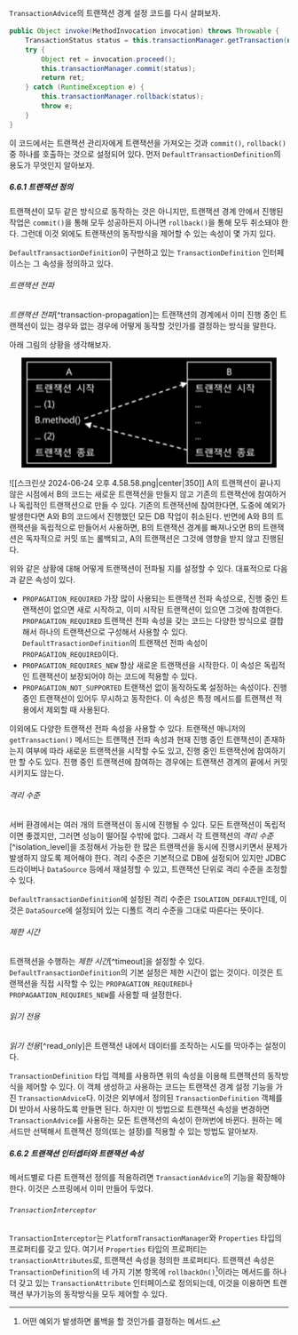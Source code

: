 `TransactionAdvice`의 트랜잭션 경계 설정 코드를 다시 살펴보자.
```java
public Object invoke(MethodInvocation invocation) throws Throwable {
	TransactionStatus status = this.transactionManager.getTransaction(new DefaultTransactionDefinition());
	try {
		Object ret = invocation.proceed();
		this.transactionManager.commit(status);
		return ret;
	} catch (RuntimeException e) {
		this.transactionManager.rollback(status);
		throw e;
	}
}
```
이 코드에서는 트랜잭션 관리자에게 트랜잭션을 가져오는 것과 `commit()`, `rollback()` 중 하나를 호출하는 것으로 설정되어 있다. 먼저 `DefaultTransactionDefinition`의 용도가 무엇인지 알아보자.

##### 6.6.1 트랜잭션 정의
트랜잭션이 모두 같은 방식으로 동작하는 것은 아니지만, 트랜잭션 경계 안에서 진행된 작업은 `commit()`을 통해 모두 성공하든지 아니면 `rollback()`을 통해 모두 취소돼야 한다. 그런데 이것 외에도 트랜잭션의 동작방식을 제어할 수 있는 속성이 몇 가지 있다.

`DefaultTransactionDefinition`이 구현하고 있는 `TransactionDefinition` 인터페이스는 그 속성을 정의하고 있다.
###### 트랜잭션 전파
*트랜잭션 전파*[^transaction-propagation]는 트랜잭션의 경계에서 이미 진행 중인 트랜잭션이 있는 경우와 없는 경우에 어떻게 동작할 것인가를 결정하는 방식을 말한다.

아래 그림의 상황을 생각해보자.
<p align="center">
	<img width="460" src="../../../images/스크린샷 2024-06-24 오후 4.58.58.png">
</p>

![[스크린샷 2024-06-24 오후 4.58.58.png|center|350]]
A의 트랜잭션이 끝나지 않은 시점에서 B의 코드는 새로운 트랜잭션을 만들지 않고 기존의 트랜잭션에 참여하거나 독립적인 트랜잭션으로 만들 수 있다. 기존의 트랜잭션에 참여한다면, 도중에 예외가 발생한다면 A와 B의 코드에서 진행했던 모든 DB 작업이 취소된다. 반면에 A와 B의 트랜잭션을 독립적으로 만들어서 사용하면, B의 트랜잭션 경계를 빠져나오면 B의 트랜잭션은 독자적으로 커밋 또는 롤백되고, A의 트랜잭션은 그것에 영향을 받지 않고 진행된다.

위와 같은 상황에 대해 어떻게 트랜잭션이 전파될 지를 설정할 수 있다. 대표적으로 다음과 같은 속성이 있다.
- `PROPAGATION_REQUIRED`
  가장 많이 사용되는 트랜잭션 전파 속성으로, 진행 중인 트랜잭션이 없으면 새로 시작하고, 이미 시작된 트랜잭션이 있으면 그것에 참여한다. `PROPAGATION_REQUIRED` 트랜잭션 전파 속성을 갖는 코드는 다양한 방식으로 결합해서 하나의 트랜잭션으로 구성해서 사용할 수 있다. `DefaultTrasactionDefinition`의 트랜잭션 전파 속성이 `PROPAGATION_REQUIRED`이다.
- `PROPAGATION_REQUIRES_NEW`
  항상 새로운 트랜잭션을 시작한다. 이 속성은 독립적인 트랜잭션이 보장되어야 하는 코드에 적용할 수 있다.
- `PROPAGATION_NOT_SUPPORTED`
  트랜잭션 없이 동작하도록 설정하는 속성이다. 진행 중인 트랜잭션이 있어두 무시하고 동작한다. 이 속성은 특정 메서드를 트랜잭션 적용에서 제외할 때 사용된다.

이외에도 다양한 트랜잭션 전파 속성을 사용할 수 있다. 트랜잭션 매니저의 `getTransaction()` 메서드는 트랜잭션 전파 속성과 현재 진행 중인 트랜잭션이 존재하는지 여부에 따라 새로운 트랜잭션을 시작할 수도 있고, 진행 중인 트랜잭션에 참여하기만 할 수도 있다. 진행 중인 트랜잭션에 참여하는 경우에는 트랜잭션 경계의 끝에서 커밋시키지도 않는다.
###### 격리 수준
서버 환경에서는 여러 개의 트랜잭션이 동시에 진행될 수 있다. 모든 트랜잭션이 독립적이면 좋겠지만, 그러면 성능이 떨어질 수밖에 없다. 그래서 각 트랜잭션의 *격리 수준*[^isolation_level]을 조정해서 가능한 한 많은 트랜잭션을 동시에 진행시키면서 문제가 발생하지 않도록 제어해야 한다. 격리 수준은 기본적으로 DB에 설정되어 있지만 JDBC 드라이버나 `DataSource` 등에서 재설정할 수 있고, 트랜잭션 단위로 격리 수준을 조정할 수 있다.

`DefaultTransactionDefinition`에 설정된 격리 수준은 `ISOLATION_DEFAULT`인데, 이것은 `DataSource`에 설정되어 있는 디폴트 격리 수준을 그대로 따른다는 뜻이다.
###### 제한 시간
트랜잭션을 수행하는 *제한 시간*[^timeout]을 설정할 수 있다. `DefaultTransactionDefinition`의 기본 설정은 제한 시간이 없는 것이다. 이것은 트랜잭션을 직접 시작할 수 있는 `PROPAGATION_REQUIRED`나 `PROPAGAATION_REQUIRES_NEW`를 사용할 때 설정한다.
###### 읽기 전용
*읽기 전용*[^read_only]은 트랜잭션 내에서 데이터를 조작하는 시도를 막아주는 설정이다.

`TransactionDefinition` 타입 객체를 사용하면 위의 속성을 이용해 트랜잭션의 동작방식을 제어할 수 있다. 이 객체 생성하고 사용하는 코드는 트랜잭션 경계 설정 기능을 가진 `TransactionAdvice`다. 이것은 외부에서 정의된 `TransactionDefinition` 객체를 DI 받아서 사용하도록 만들면 된다. 하지만 이 방법으로 트랜잭션 속성을 변경하면 `TransactionAdvice`를 사용하는 모든 트랜잭션의 속성이 한꺼번에 바뀐다. 원하는 메서드만 선택해서 트랜잭션 정의(또는 설정)를 적용할 수 있는 방법도 알아보자.
##### 6.6.2 트랜잭션 인터셉터와 트랜잭션 속성
메서드별로 다른 트랜잭션 정의를 적용하려면 `TransactionAdvice`의 기능을 확장해야 한다. 이것은 스프링에서 이미 만들어 두었다.
###### `TransactionInterceptor`
`TransactionInterceptor`는 `PlatformTransactionManager`와 `Properties` 타입의 프로퍼티를 갖고 있다. 여기서 `Properties` 타입의 프로퍼티는 `transactionAttributes`로, 트랜잭션 속성을 정의한 프로퍼티다. 트랜잭션 속성은 `TransactionDefinition`의 네 가지 기본 항목에 `rollbackOn()`[^1]이라는 메서드를 하나 더 갖고 있는 `TransactionAttribute` 인터페이스로 정의되는데, 이것을 이용하면 트랜잭션 부가기능의 동작방식을 모두 제어할 수 있다.



[^1]: 어떤 예외가 발생하면 롤백을 할 것인가를 결정하는 메서드.